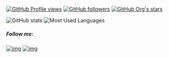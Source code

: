 [![GitHub Profile views][GH_VIEWS]][GH_PROFILE]
[![GitHub followers][GH_FOLLOWERS_SH]][GH_FOLLOWERS]
[![GitHub Org's stars][GH_STARS_SH]][GH_STARS]

![GitHub stats][GH_STATS]
![Most Used Languages][GH_LANGS]

##### Follow me:
[![img][LINKEDIN_ICO]][LINKEDIN]
[![img][INST_ICO]][INST]

<!-- SHIELDS -->
[GH_PROFILE]: https://github.com/koldakov
[GH_VIEWS]: https://komarev.com/ghpvc/?username=koldakov
[GH_FOLLOWERS_SH]: https://img.shields.io/github/followers/koldakov?label=GitHub%20followers&style=flat
[GH_FOLLOWERS]: https://github.com/koldakov?tab=followers
[GH_STARS_SH]: https://img.shields.io/github/stars/koldakov?label=Stars&style=flat
[GH_STARS]: https://github.com/koldakov?tab=repositories&q=&type=source&language=&sort=stargazers

[GH_STATS]: https://github-readme-stats.vercel.app/api?username=koldakov&count_private=true&show_icons=true&theme=default
[GH_LANGS]: https://github-readme-stats.vercel.app/api/top-langs/?username=koldakov&theme=default&layout=compact&card_width=445&langs_count=10

<!-- SOCIAL LINKS -->
[LINKEDIN]: https://linkedin.com/in/aiv
[LINKEDIN_ICO]: https://img.icons8.com/color/32/000000/linkedin.png
[INST]: https://instagram.com/ikoldakov
[INST_ICO]: https://img.icons8.com/color/32/000000/instagram-new.png
